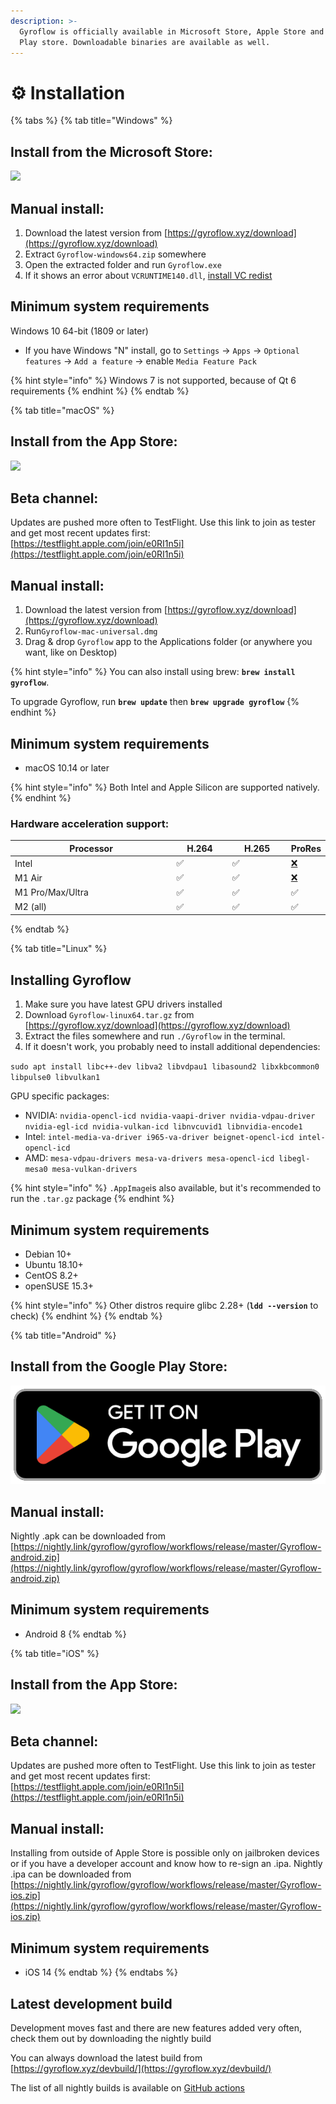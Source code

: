 ```yaml
---
description: >-
  Gyroflow is officially available in Microsoft Store, Apple Store and Google
  Play store. Downloadable binaries are available as well.
---
```


# ⚙ Installation

{% tabs %}
{% tab title="Windows" %}
## Install from the Microsoft Store:

[![](../../.gitbook/assets/badge\_microsoft\_store.png)](https://apps.microsoft.com/store/detail/gyroflow/9NZG7T0JCG9H)

## Manual install:

1. Download the latest version from [https://gyroflow.xyz/download](https://gyroflow.xyz/download)
2. Extract `Gyroflow-windows64.zip` somewhere
3. Open the extracted folder and run `Gyroflow.exe`
4. If it shows an error about `VCRUNTIME140.dll`, [install VC redist](https://aka.ms/vs/17/release/vc\_redist.x64.exe)



## Minimum system requirements

Windows 10 64-bit (1809 or later)

* If you have Windows "N" install, go to `Settings` -> `Apps` -> `Optional features` -> `Add a feature` -> enable `Media Feature Pack`

{% hint style="info" %}
Windows 7 is not supported, because of Qt 6 requirements
{% endhint %}
{% endtab %}

{% tab title="macOS" %}
## Install from the App Store:

[![](../../.gitbook/assets/badge\_apple\_store.png)](https://apps.apple.com/us/app/gyroflow/id6447994244)

## Beta channel:

Updates are pushed more often to TestFlight. Use this link to join as tester and get most recent updates first: [https://testflight.apple.com/join/e0RI1n5i](https://testflight.apple.com/join/e0RI1n5i)

## Manual install:

1. Download the latest version from [https://gyroflow.xyz/download](https://gyroflow.xyz/download)
2. Run`Gyroflow-mac-universal.dmg`
3. Drag & drop `Gyroflow` app to the Applications folder (or anywhere you want, like on Desktop)

{% hint style="info" %}
You can also install using brew: **`brew install gyroflow`**.&#x20;

To upgrade Gyroflow, run **`brew update`** then **`brew upgrade gyroflow`**
{% endhint %}



## Minimum system requirements

* macOS 10.14 or later

{% hint style="info" %}
Both Intel and Apple Silicon are supported natively.
{% endhint %}



### Hardware acceleration support:

<table><thead><tr><th width="287">Processor</th><th width="85">H.264</th><th width="91">H.265</th><th>ProRes</th></tr></thead><tbody><tr><td>Intel</td><td>✅</td><td>✅</td><td><a href="https://emojipedia.org/cross-mark/">❌</a></td></tr><tr><td>M1 Air</td><td>✅</td><td>✅</td><td><a href="https://emojipedia.org/cross-mark/">❌</a></td></tr><tr><td>M1 Pro/Max/Ultra</td><td>✅</td><td>✅</td><td>✅</td></tr><tr><td>M2 (all)</td><td>✅</td><td>✅</td><td>✅</td></tr></tbody></table>
{% endtab %}

{% tab title="Linux" %}
## Installing Gyroflow

1. Make sure you have latest GPU drivers installed
2. Download `Gyroflow-linux64.tar.gz` from [https://gyroflow.xyz/download](https://gyroflow.xyz/download)
3. Extract the files somewhere and run `./Gyroflow` in the terminal.
4. If it doesn't work, you probably need to install additional dependencies:

`sudo apt install libc++-dev libva2 libvdpau1 libasound2 libxkbcommon0 libpulse0 libvulkan1`

GPU specific packages:

* NVIDIA: `nvidia-opencl-icd nvidia-vaapi-driver nvidia-vdpau-driver nvidia-egl-icd nvidia-vulkan-icd libnvcuvid1 libnvidia-encode1`
* Intel: `intel-media-va-driver i965-va-driver beignet-opencl-icd intel-opencl-icd`
* AMD: `mesa-vdpau-drivers mesa-va-drivers mesa-opencl-icd libegl-mesa0 mesa-vulkan-drivers`

{% hint style="info" %}
`.AppImage`is also available, but it's recommended to run the `.tar.gz` package
{% endhint %}



## Minimum system requirements

* Debian 10+
* Ubuntu 18.10+
* CentOS 8.2+
* openSUSE 15.3+

{% hint style="info" %}
Other distros require glibc 2.28+ (**`ldd --version`** to check)
{% endhint %}
{% endtab %}

{% tab title="Android" %}
## Install from the Google Play Store:

[<img src="../../.gitbook/assets/badge_google_play.png" alt="" data-size="original">](https://play.google.com/store/apps/details?id=xyz.gyroflow)

## Manual install:

Nightly .apk can be downloaded from [https://nightly.link/gyroflow/gyroflow/workflows/release/master/Gyroflow-android.zip](https://nightly.link/gyroflow/gyroflow/workflows/release/master/Gyroflow-android.zip)

## Minimum system requirements

* Android 8
{% endtab %}

{% tab title="iOS" %}
## Install from the App Store:

[![](../../.gitbook/assets/badge\_apple\_store.png)](https://apps.apple.com/us/app/gyroflow/id6447994244)

## Beta channel:

Updates are pushed more often to TestFlight. Use this link to join as tester and get most recent updates first: [https://testflight.apple.com/join/e0RI1n5i](https://testflight.apple.com/join/e0RI1n5i)

## Manual install:

Installing from outside of Apple Store is possible only on jailbroken devices or if you have a developer account and know how to re-sign an .ipa. Nightly .ipa can be downloaded from [https://nightly.link/gyroflow/gyroflow/workflows/release/master/Gyroflow-ios.zip](https://nightly.link/gyroflow/gyroflow/workflows/release/master/Gyroflow-ios.zip)

## Minimum system requirements

* iOS 14
{% endtab %}
{% endtabs %}





## Latest development build

Development moves fast and there are new features added very often, check them out by downloading the nightly build

You can always download the latest build from [https://gyroflow.xyz/devbuild/](https://gyroflow.xyz/devbuild/)

The list of all nightly builds is available on [GitHub actions](https://github.com/gyroflow/gyroflow/actions)



